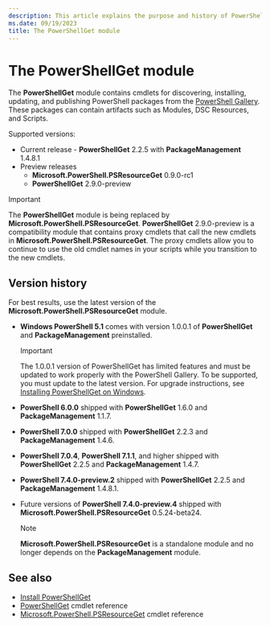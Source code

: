 ```yaml
---
description: This article explains the purpose and history of PowerShellGet
ms.date: 09/19/2023
title: The PowerShellGet module
---
```

# The PowerShellGet module

The **PowerShellGet** module contains cmdlets for discovering, installing, updating, and publishing
PowerShell packages from the [PowerShell Gallery][01]. These packages can contain artifacts such as
Modules, DSC Resources, and Scripts.

Supported versions:

- Current release - **PowerShellGet** 2.2.5 with **PackageManagement** 1.4.8.1
- Preview releases
  - **Microsoft.PowerShell.PSResourceGet** 0.9.0-rc1
  - **PowerShellGet** 2.9.0-preview

> [!IMPORTANT]
> The **PowerShellGet** module is being replaced by **Microsoft.PowerShell.PSResourceGet**.
> **PowerShellGet** 2.9.0-preview is a compatibility module that contains proxy cmdlets that call
> the new cmdlets in **Microsoft.PowerShell.PSResourceGet**. The proxy cmdlets allow you to continue
> to use the old cmdlet names in your scripts while you transition to the new cmdlets.

## Version history

For best results, use the latest version of the **Microsoft.PowerShell.PSResourceGet** module.

- **Windows PowerShell 5.1** comes with version 1.0.0.1 of **PowerShellGet** and
  **PackageManagement** preinstalled.

  > [!IMPORTANT]
  > The 1.0.0.1 version of PowerShellGet has limited features and must be updated to work properly
  > with the PowerShell Gallery. To be supported, you must update to the latest version. For upgrade
  > instructions, see [Installing PowerShellGet on Windows][03].

- **PowerShell 6.0.0** shipped with **PowerShellGet** 1.6.0 and **PackageManagement** 1.1.7.
- **PowerShell 7.0.0** shipped with **PowerShellGet** 2.2.3 and **PackageManagement** 1.4.6.
- **PowerShell 7.0.4**, **PowerShell 7.1.1**, and higher shipped with **PowerShellGet** 2.2.5 and
  **PackageManagement** 1.4.7.
- **PowerShell 7.4.0-preview.2** shipped with **PowerShellGet** 2.2.5 and **PackageManagement**
  1.4.8.1.
- Future versions of **PowerShell 7.4.0-preview.4** shipped with
  **Microsoft.PowerShell.PSResourceGet** 0.5.24-beta24.

  > [!NOTE]
  > **Microsoft.PowerShell.PSResourceGet** is a standalone module and no longer depends on the
  > **PackageManagement** module.

## See also

- [Install PowerShellGet][02]
- [PowerShellGet][04] cmdlet reference
- [Microsoft.PowerShell.PSResourceGet][05] cmdlet reference

<!-- link references -->
[01]: https://www.powershellgallery.com
[02]: install-powershellget.md
[03]: update-powershell-51.md
[04]: /powershell/module/powershellget
[05]: /powershell/module/microsoft.powershell.psresourceget

